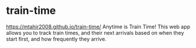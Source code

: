 # train-time
https://mtahir2008.github.io/train-time/
Anytime is Train Time! 
This web app allows you to track train times, and their next arrivals based on when they start first, and how frequently they arrive. 
